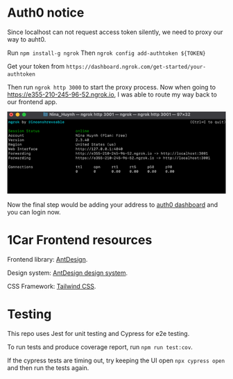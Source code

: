 # Auth0 notice

Since localhost can not request access token silently, we need to proxy our way to auht0.

Run `npm install-g ngrok`
Then `ngrok config add-authtoken ${TOKEN}`

Get your token from `https://dashboard.ngrok.com/get-started/your-authtoken`

Then run `ngrok http 3000` to start the proxy process.
Now when going to https://e355-210-245-96-52.ngrok.io, I was able to route my way back to our frontend app.

![img.png](public/ngrok.png)

Now the final step would be adding your address
to [auth0 dashboard](https://manage.auth0.com/dashboard/us/dev-elws5e13/applications/sydQIoZtakHrJ9b4dvfzWyCs2ZGWwFzs/settings)
and you can login now.

# 1Car Frontend resources

Frontend library: [AntDesign](https://ant.design).

Design system: [AntDesign design system](https://ant.design/docs/resources).

CSS Framework: [Tailwind CSS](https://tailwindcss.com/docs/installation).

# Testing

This repo uses Jest for unit testing and Cypress for e2e testing.

To run tests and produce coverage report, run `npm run test:cov`.

If the cypress tests are timing out, try keeping the UI open `npx cypress open` and then run the tests again.
